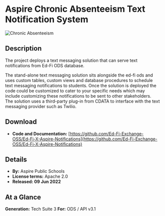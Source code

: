 # Aspire Chronic Absenteeism Text Notification System

![Chronic Absenteeism](https://edfidocs.blob.core.windows.net/$web/img/edfi-exchange/technology/image2022-6-9_16-10-9.png)

## Description

The project deploys a text messaging solution that can serve text notifications from Ed-Fi ODS database.

The stand-alone text messaging solution sits alongside the ed-fi ods and uses custom tables, custom views and database procedures to schedule text messaging notifications to students. Once the solution is deployed the code could be customized to cater to your specific needs which may include customizing these notifications to be sent to other stakeholders. The solution uses a third-party plug-in from CDATA to interface with the text messaging provider such as Twilio.

## Download

* **Code and Documentation:** [https://github.com/Ed-Fi-Exchange-OSS/Ed-Fi-X-Aspire-Notifications](https://github.com/Ed-Fi-Exchange-OSS/Ed-Fi-X-Aspire-Notifications)

## Details

* **By:** Aspire Public Schools
* **License terms:** Apache 2.0
* **Released: 09 Jun 2022**

## **At a Glance**

**Generation:** Tech Suite 3
**For:** ODS / API v3.1
